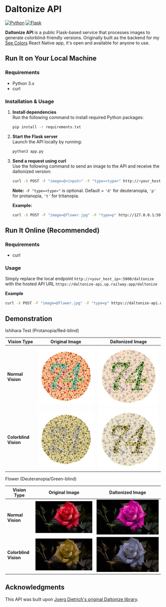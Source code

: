 # Daltonize API

[![Python](https://img.shields.io/badge/python-3670A0?style=for-the-badge&logo=python&logoColor=ffdd54)](https://www.python.org/)
[![Flask](https://img.shields.io/badge/flask-%23000.svg?style=for-the-badge&logo=flask&logoColor=white)](https://flask.palletsprojects.com/en/stable/)

**Daltonize API** is a public Flask-based service that processes images to generate colorblind-friendly versions. Originally built as the backend for my [See Colors](https://github.com/MelvinDinh3302/seecolors) React Native app, it's open and available for anyone to use.

## Run It on Your Local Machine

### Requirements
- Python 3.x
- curl

### Installation & Usage

1. **Install dependencies**  
   Run the following command to install required Python packages:
   ```bash
   pip install -r requirements.txt
   ```

2. **Start the Flask server**  
   Launch the API locally by running:
   ```bash
   python3 app.py
   ```

3. **Send a request using curl**  
   Use the following command to send an image to the API and receive the daltonized version:
   ```bash
   curl -X POST -F "image=@<input>" -F "type=<type>" http://<your_host_ip>:5000/daltonize --output <output>
   ```
   **Note:** `-F "type=<type>"` is optional. Default = `'d'` for deuteranopia, `'p'` for protanopia, `'t'` for tritanopia.

   **Example:**
   ```bash
   curl -X POST -F "image=@flower.jpg" -F "type=p" http://127.0.0.1:5000/daltonize --output result.jpg
   ```

## Run It Online (Recommended)

### Requirements
- curl

### Usage
Simply replace the local endpoint `http://<your_host_ip>:5000/daltonize` with the hosted API URL `https://daltonize-api.up.railway.app/daltonize`

**Example**
```bash
curl -X POST -F "image=@flower.jpg" -F "type=p" https://daltonize-api.up.railway.app/daltonize --output result.jpg
```

## Demonstration
Ishihara Test (Protanopia/Red-blind)

| Vision Type       | Original Image               | Daltonized Image               |
|-------------------|------------------------------|--------------------------------|
| **Normal Vision** | ![Original](test/ishihara.jpg) | ![Daltonized](test/ishihara-dal.jpg) |
| **Colorblind Vision** | ![Simulated](test/ishihara-sim.jpg) | ![Daltonized-Sim](test/ishihara-dal-sim.jpg) |

Flower (Deuteranopia/Green-blind)

| Vision Type       | Original Image               | Daltonized Image               |
|-------------------|------------------------------|--------------------------------|
| **Normal Vision** | ![Original](test/flower.jpg) | ![Daltonized](test/flower-dal.jpg) |
| **Colorblind Vision** | ![Simulated](test/flower-sim.jpg) | ![Daltonized-Sim](test/flower-dal-sim.jpg) |

## Acknowledgments
This API was built upon [Joerg Dietrich's original Daltonize library](https://github.com/joergdietrich/daltonize).